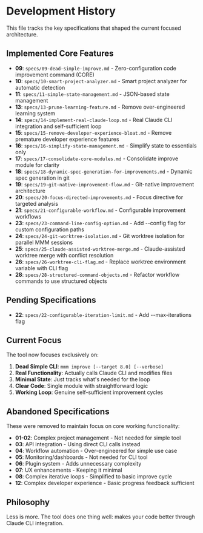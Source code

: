 # Development History

This file tracks the key specifications that shaped the current focused architecture.

## Implemented Core Features
- **09**: `specs/09-dead-simple-improve.md` - Zero-configuration code improvement command (CORE)
- **10**: `specs/10-smart-project-analyzer.md` - Smart project analyzer for automatic detection
- **11**: `specs/11-simple-state-management.md` - JSON-based state management  
- **13**: `specs/13-prune-learning-feature.md` - Remove over-engineered learning system
- **14**: `specs/14-implement-real-claude-loop.md` - Real Claude CLI integration and self-sufficient loop
- **15**: `specs/15-remove-developer-experience-bloat.md` - Remove premature developer experience features
- **16**: `specs/16-simplify-state-management.md` - Simplify state to essentials only
- **17**: `specs/17-consolidate-core-modules.md` - Consolidate improve module for clarity
- **18**: `specs/18-dynamic-spec-generation-for-improvements.md` - Dynamic spec generation in git
- **19**: `specs/19-git-native-improvement-flow.md` - Git-native improvement architecture
- **20**: `specs/20-focus-directed-improvements.md` - Focus directive for targeted analysis
- **21**: `specs/21-configurable-workflow.md` - Configurable improvement workflows
- **23**: `specs/23-command-line-config-option.md` - Add --config flag for custom configuration paths
- **24**: `specs/24-git-worktree-isolation.md` - Git worktree isolation for parallel MMM sessions
- **25**: `specs/25-claude-assisted-worktree-merge.md` - Claude-assisted worktree merge with conflict resolution
- **26**: `specs/26-worktree-cli-flag.md` - Replace worktree environment variable with CLI flag
- **28**: `specs/28-structured-command-objects.md` - Refactor workflow commands to use structured objects

## Pending Specifications
- **22**: `specs/22-configurable-iteration-limit.md` - Add --max-iterations flag

## Current Focus

The tool now focuses exclusively on:
1. **Dead Simple CLI**: `mmm improve [--target 8.0] [--verbose]`
2. **Real Functionality**: Actually calls Claude CLI and modifies files
3. **Minimal State**: Just tracks what's needed for the loop
4. **Clear Code**: Single module with straightforward logic
5. **Working Loop**: Genuine self-sufficient improvement cycles

## Abandoned Specifications

These were removed to maintain focus on core working functionality:
- **01-02**: Complex project management - Not needed for simple tool
- **03**: API integration - Using direct CLI calls instead
- **04**: Workflow automation - Over-engineered for simple use case
- **05**: Monitoring/dashboards - Not needed for CLI tool
- **06**: Plugin system - Adds unnecessary complexity
- **07**: UX enhancements - Keeping it minimal
- **08**: Complex iterative loops - Simplified to basic improve cycle
- **12**: Complex developer experience - Basic progress feedback sufficient

## Philosophy

Less is more. The tool does one thing well: makes your code better through Claude CLI integration.